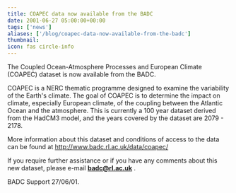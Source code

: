 ```yaml
---
title: COAPEC data now available from the BADC
date: 2001-06-27 05:00:00+00:00
tags: ['news']
aliases: ['/blog/coapec-data-now-available-from-the-badc']
thumbnail: 
icon: fas circle-info
---
```


The Coupled Ocean-Atmosphere Processes and European Climate (COAPEC) dataset is now available from the BADC.


 
COAPEC is a NERC thematic programme designed to examine the variability of the Earth's climate. The goal of COAPEC is to determine the impact on climate, 
especially European climate, of the coupling between the Atlantic Ocean and the atmosphere. This is currently a 100 year dataset derived from the HadCM3 model, 
and the years covered by the dataset are 2079 - 2178.


 
More information about this dataset and conditions of access to the data can be found at 
<http://www.badc.rl.ac.uk/data/coapec/>

If you require further assistance or if you have any comments about this new dataset, please e-mail **badc@rl.ac.uk** .



 
BADC Support 27/06/01.



